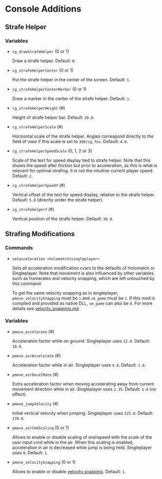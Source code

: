 
# Console Additions

## Strafe Helper

### Variables

- `cg_drawStrafeHelper` (0 or 1)

  Draw a strafe helper.
  Default: `0`.

- `cg_strafeHelperCenter` (0 or 1)

  Put the strafe helper in the center of the screen.
  Default: `1`.

- `cg_strafeHelperCenterMarker` (0 or 1)

  Draw a marker in the center of the strafe helper.
  Default: `1`.

- `cg_strafeHelperHeight` (#)

  Height of strafe helper bar.
  Default: `20.0`.

- `cg_strafeHelperScale` (#)

  Horizontal scale of the strafe helper.
  Angles correspond directly to the field of view if this scale is set to `360/cg_fov`.
  Default: `4.0`.

- `cg_strafeHelperSpeedScale` (0, 1, 2 or 3)

  Scale of the text for speed display tied to strafe helper.
  Note that this shows the speed after friction but prior to acceleration, as this is what is relevant for optimal strafing.
  It is not the intuitive current player speed.
  Default: `2`.

- `cg_strafeHelperSpeedY` (#)

  Vertical offset of the text for speed display, relative to the strafe helper.
  Default: `5.0` (directly under the strafe helper).

- `cg_strafeHelperY` (#)

  Vertical position of the strafe helper.
  Default: `50.0`.

## Strafing Modifications

### Commands

- `setacceleration <holomatch|singleplayer>`

  Sets all acceleration modification cvars to the defaults of Holomatch or Singleplayer.
  Note that movement is also influenced by other variables such as framerates and velocity snapping, which are left untouched by this command.

  To get the same velocity snapping as in singleplayer, `pmove_velocitySnapping` must be `1` and `vm_game` must be `1`.
  If this mod is compiled and provided as native DLL, `vm_game` can also be `0`.
  For more details see [velocity_snapping.md](velocity_snapping.md).

### Variables

- `pmove_accelerate` (#)

  Acceleration factor while on ground.
  Singleplayer uses `12.0`.
  Default: `10.0`.

- `pmove_airAccelerate` (#)

  Acceleration factor while in air.
  Singleplayer uses `4.0`.
  Default: `1.0`.

- `pmove_airDecelRate` (#)

  Extra acceleration factor when moving accelerating away from current movement direction while in air.
  Singleplayer uses `1.35`.
  Default: `1.0` (no effect).

- `pmove_jumpVelocity` (#)

  Initial vertical velocity when jumping.
  Singleplayer uses `225.0`.
  Default: `270.0`.

- `pmove_airCmdScaling` (0 or 1)

  Allows to enable or disable scaling of wishspeed with the scale of the user input cmd while in the air.
  When this scaling is enabled, acceleration in air is decreased while jump is being held.
  Singleplayer uses `0`.
  Default: `1`.

- `pmove_velocitySnapping` (0 or 1)

  Allows to enable or disable [velocity snapping](velocity_snapping.md).
  Default: `1`.
